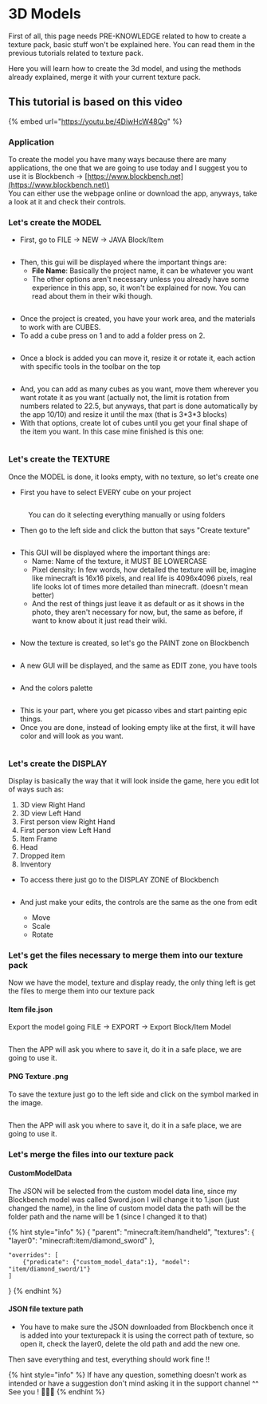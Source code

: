 # 3D Models

First of all, this page needs PRE-KNOWLEDGE related to how to create a texture pack, basic stuff won't be explained here. You can read them in the previous tutorials related to texture pack.

Here you will learn how to create the 3d model, and using the methods already explained, merge it with your current texture pack.

## This tutorial is based on this video

{% embed url="https://youtu.be/4DiwHcW48Qg" %}

### Application

To create the model you have many ways because there are many applications, the one that we are going to use today and I suggest you to use it is Blockbench -> [https://www.blockbench.net](https://www.blockbench.net)\
\
You can either use the webpage online or download the app, anyways, take a look at it and check their controls.

### Let's create the MODEL

* First, go to FILE -> NEW -> JAVA Block/Item

<figure><img src="../../../../.gitbook/assets/image (268).png" alt=""><figcaption></figcaption></figure>

* Then, this gui will be displayed where the important things are:
  * **File Name**: Basically the project name, it can be whatever you want
  * The other options aren't necessary unless you already have some experience in this app, so, it won't be explained for now. You can read about them in their wiki though.

<figure><img src="../../../../.gitbook/assets/image (201).png" alt=""><figcaption></figcaption></figure>

* Once the project is created, you have your work area, and the materials to work with are CUBES.
* To add a cube press on 1 and to add a folder press on 2.

<figure><img src="../../../../.gitbook/assets/image (282).png" alt=""><figcaption></figcaption></figure>

* Once a block is added you can move it, resize it or rotate it, each action with specific tools in the toolbar on the top

<figure><img src="../../../../.gitbook/assets/image (342).png" alt=""><figcaption></figcaption></figure>

* And, you can add as many cubes as you want, move them wherever you want rotate it as you want (actually not, the limit is rotation from numbers related to 22.5, but anyways, that part is done automatically by the app 10/10) and resize it until the max (that is 3\*3\*3 blocks)
* With that options, create lot of cubes until you get your final shape of the item you want. In this case mine finished is this one:

<figure><img src="../../../../.gitbook/assets/image (371).png" alt=""><figcaption></figcaption></figure>

### Let's create the TEXTURE

Once the MODEL is done, it looks empty, with no texture, so let's create one

* First you have to select EVERY cube on your project

<figure><img src="../../../../.gitbook/assets/image (251).png" alt=""><figcaption><p>You can do it selecting everything manually or using folders</p></figcaption></figure>

* Then go to the left side and click the button that says "Create texture"

<figure><img src="../../../../.gitbook/assets/image (81).png" alt=""><figcaption></figcaption></figure>

* This GUI will be displayed where the important things are:
  * Name: Name of the texture, it MUST BE LOWERCASE
  * Pixel density: In few words, how detailed the texture will be, imagine like minecraft is 16x16 pixels, and real life is 4096x4096 pixels, real life looks lot of times more detailed than minecraft. (doesn't mean better)
  * And the rest of things just leave it as default or as it shows in the photo, they aren't necessary for now, but, the same as before, if want to know about it just read their wiki.

<figure><img src="../../../../.gitbook/assets/image (408).png" alt=""><figcaption></figcaption></figure>

* Now the texture is created, so let's go the PAINT zone on Blockbench

<figure><img src="../../../../.gitbook/assets/image (62).png" alt=""><figcaption></figcaption></figure>

* A new GUI will be displayed, and the same as EDIT zone, you have tools

<figure><img src="../../../../.gitbook/assets/image (210).png" alt=""><figcaption></figcaption></figure>

* And the colors palette

<figure><img src="../../../../.gitbook/assets/image (359).png" alt=""><figcaption></figcaption></figure>

* This is your part, where you get picasso vibes and start painting epic things.
* Once you are done, instead of looking empty like at the first, it will have color and will look as you want.

<figure><img src="../../../../.gitbook/assets/image (225).png" alt=""><figcaption></figcaption></figure>

### Let's create the DISPLAY

Display is basically the way that it will look inside the game, here you edit lot of ways such as:

1. 3D view Right Hand
2. 3D view Left Hand
3. First person view Right Hand
4. First person view Left Hand
5. Item Frame
6. Head
7. Dropped item
8. Inventory

* To access there just go to the DISPLAY ZONE of Blockbench

<figure><img src="../../../../.gitbook/assets/image (221).png" alt=""><figcaption></figcaption></figure>

*   And just make your edits, the controls are the same as the one from edit

    * Move
    * Scale
    * Rotate



### Let's get the files necessary to merge them into our texture pack

Now we have the model, texture and display ready, the only thing left is get the files to merge them into our texture pack

#### Item file.json

Export the model going FILE -> EXPORT -> Export Block/Item Model

<figure><img src="../../../../.gitbook/assets/image (296).png" alt=""><figcaption></figcaption></figure>

Then the APP will ask you where to save it, do it in a safe place, we are going to use it.

#### PNG Texture .png

To save the texture just go to the left side and click on the symbol marked in the image.

<figure><img src="../../../../.gitbook/assets/image (404).png" alt=""><figcaption></figcaption></figure>

Then the APP will ask you where to save it, do it in a safe place, we are going to use it.

### Let's merge the files into our texture pack

#### CustomModelData

The JSON will be selected from the custom model data line, since my Blockbench model was called Sword.json I will change it to 1.json (just changed the name), in the line of custom model data the path will be the folder path and the name will be 1 (since I changed it to that)

{% hint style="info" %}
{ "parent": "minecraft:item/handheld", "textures": { "layer0": "minecraft:item/diamond\_sword" },

```
"overrides": [
	{"predicate": {"custom_model_data":1}, "model": "item/diamond_sword/1"}
]
```

}
{% endhint %}

#### JSON file texture path

* You have to make sure the JSON downloaded from Blockbench once it is added into your texturepack it is using the correct path of texture, so open it, check the layer0, delete the old path and add the new one.

Then save everything and test, everything should work fine !!

{% hint style="info" %}
If have any question, something doesn't work as intended or have a suggestion don't mind asking it in the support channel ^^ See you ! 🥳🥳🥳
{% endhint %}
